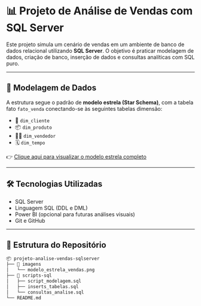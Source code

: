# 📊 Projeto de Análise de Vendas com SQL Server

Este projeto simula um cenário de vendas em um ambiente de banco de dados relacional utilizando **SQL Server**. O objetivo é praticar modelagem de dados, criação de banco, inserção de dados e consultas analíticas com SQL puro.

---

## 🧩 Modelagem de Dados

A estrutura segue o padrão de **modelo estrela (Star Schema)**, com a tabela fato `fato_venda` conectando-se às seguintes tabelas dimensão:

- 📌 `dim_cliente`
- 📦 `dim_produto`
- 🧑‍💼 `dim_vendedor`
- 🗓 `dim_tempo`

👉 [Clique aqui para visualizar o modelo estrela completo](./modelo_estrela_vendas.png)

---

## 🛠 Tecnologias Utilizadas

- SQL Server  
- Linguagem SQL (DDL e DML)  
- Power BI (opcional para futuras análises visuais)  
- Git e GitHub  

---

## 📁 Estrutura do Repositório

```bash
📦 projeto-analise-vendas-sqlserver
├── 📂 imagens
│   └── modelo_estrela_vendas.png
├── 📂 scripts-sql
│   ├── script_modelagem.sql
│   ├── inserts_tabelas.sql
│   └── consultas_analise.sql
└── README.md
